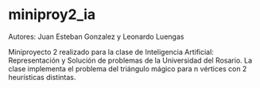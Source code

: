 # miniproy2_ia
Autores: Juan Esteban Gonzalez y Leonardo Luengas

Miniproyecto 2 realizado para la clase de Inteligencia Artificial: Representación y Solución de problemas de la Universidad del Rosario. La clase implementa
el problema del triángulo mágico para n vértices con 2 heurísticas distintas.
